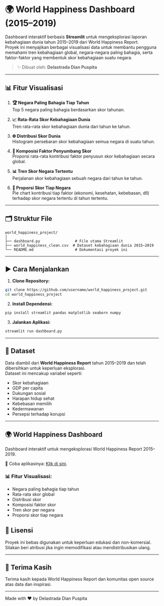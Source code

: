 # 🌍 World Happiness Dashboard (2015–2019)

Dashboard interaktif berbasis **Streamlit** untuk mengeksplorasi laporan kebahagiaan dunia tahun 2015–2019 dari World Happiness Report.  
Proyek ini menyajikan berbagai visualisasi data untuk membantu pengguna memahami tren kebahagiaan global, negara-negara paling bahagia, serta faktor-faktor yang membentuk skor kebahagiaan suatu negara.

> ✨ Dibuat oleh: **Delastrada Dian Puspita**

---

## 📊 Fitur Visualisasi

1. **🏆 Negara Paling Bahagia Tiap Tahun**  
   Top 5 negara paling bahagia berdasarkan skor tahunan.

2. **📈 Rata-Rata Skor Kebahagiaan Dunia**  
   Tren rata-rata skor kebahagiaan dunia dari tahun ke tahun.

3. **🌐 Distribusi Skor Dunia**  
   Histogram persebaran skor kebahagiaan semua negara di suatu tahun.

4. **🧩 Komposisi Faktor Penyumbang Skor**  
   Proporsi rata-rata kontribusi faktor penyusun skor kebahagiaan secara global.

5. **📊 Tren Skor Negara Tertentu**  
   Perjalanan skor kebahagiaan sebuah negara dari tahun ke tahun.

6. **🧮 Proporsi Skor Tiap Negara**  
   Pie chart kontribusi tiap faktor (ekonomi, kesehatan, kebebasan, dll) terhadap skor negara tertentu di tahun tertentu.

---

## 🗂️ Struktur File

```
world_happiness_project/
│
├── dashboard.py                # File utama Streamlit
├── world_happiness_clean.csv  # Dataset kebahagiaan dunia 2015–2019
└── README.md                   # Dokumentasi proyek ini
```

---

## ▶️ Cara Menjalankan

1. **Clone Repository:**
```bash
git clone https://github.com/username/world_happiness_project.git
cd world_happiness_project
```

2. **Install Dependensi:**
```bash
pip install streamlit pandas matplotlib seaborn numpy
```

3. **Jalankan Aplikasi:**
```bash
streamlit run dashboard.py
```

---

## 🧠 Dataset

Data diambil dari **World Happiness Report** tahun 2015–2019 dan telah dibersihkan untuk keperluan eksplorasi.  
Dataset ini mencakup variabel seperti:

- Skor kebahagiaan
- GDP per capita
- Dukungan sosial
- Harapan hidup sehat
- Kebebasan memilih
- Kedermawanan
- Persepsi terhadap korupsi

---

## 🌍 World Happiness Dashboard

Dashboard interaktif untuk mengeksplorasi World Happiness Report 2015–2019.

🚀 Coba aplikasinya: [Klik di sini](https://world-happiness-dashboard-dian.streamlit.app/).

### 📊 Fitur Visualisasi:
- Negara paling bahagia tiap tahun
- Rata-rata skor global
- Distribusi skor
- Komposisi faktor skor
- Tren skor per negara
- Proporsi skor tiap negara

## 📄 Lisensi

Proyek ini bebas digunakan untuk keperluan edukasi dan non-komersial.  
Silakan beri atribusi jika ingin memodifikasi atau mendistribusikan ulang.

---

## 🙌 Terima Kasih

Terima kasih kepada World Happiness Report dan komunitas open source atas data dan inspirasi.

---

Made with ❤️ by Delastrada Dian Puspita
